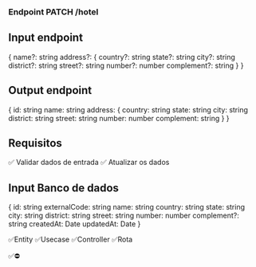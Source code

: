 ### Endpoint PATCH /hotel

## Input endpoint
{
  name?: string
  address?: {
    country?: string
    state?: string
    city?: string
    district?: string
    street?: string
    number?: number
    complement?: string
  }
}

## Output endpoint
{
  id: string
  name: string
  address: {
    country: string
    state: string
    city: string
    district: string
    street: string
    number: number
    complement: string
  }
}


## Requisitos
✅ Validar dados de entrada
✅ Atualizar os dados


## Input Banco de dados
{
  id: string
  externalCode: string
  name: string
  country: string
  state: string
  city: string
  district: string
  street: string
  number: number
  complement?: string
  createdAt: Date
  updatedAt: Date
}

✅Entity
✅Usecase
✅Controller
✅Rota

✅⛔